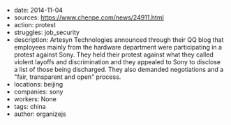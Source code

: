 - date: 2014-11-04
- sources: https://www.chenpe.com/news/24911.html
- action: protest
- struggles: job_security
- description: Artesyn Technologies announced through their QQ blog that employees mainly from the hardware department were participating in a protest against Sony. They held their protest against what they called violent layoffs and discrimination and they appealed to Sony to disclose a list of those being discharged. They also demanded negotiations and a "fair, transparent and open" process.
- locations: beijing
- companies: sony
- workers: None
- tags: china
- author: organizejs
